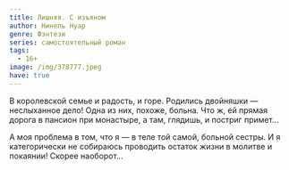 ```yaml
---
title: Лишняя. С изъяном
author: Нинель Нуар
genre: Фэнтези
series: самостоятельный роман
tags:
  - 16+
image: /img/378777.jpeg
have: true
---
```

В королевской семье и радость, и горе. Родились двойняшки — неслыханное дело! Одна из них, похоже, больна. Что ж, ей прямая дорога в пансион при монастыре, а там, глядишь, и постриг примет...

А моя проблема в том, что я — в теле той самой, больной сестры. И я категорически не собираюсь проводить остаток жизни в молитве и покаянии! Скорее наоборот…
